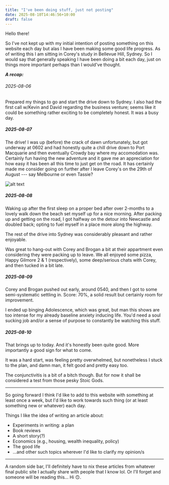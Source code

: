 ```yaml
---
title: "I've been doing stuff, just not posting"
date: 2025-08-10T14:46:56+10:00
draft: false
---
```


Hello there!

So I've not kept up with my initial intention of posting something on this
website each day but alas I have been making some good life progress. As of
writing this I am sitting in Corey's study in Bellevue Hill, Sydney. So I would
say that generally speaking I have been doing a bit each day, just on things
more important perhaps than I would've thought. 

***A recap:***

###### 2025-08-06
Prepared my things to go and start the drive down to Sydney. I also had the
first call w/Kevin and David regarding the business venture; seems like it
could be something rather exciting to be completely honest. It was a busy day.

##### 2025-08-07
The drive! I was up (before) the crack of dawn unfortunately, but got underway
at 0602 and had honestly quite a chill drive down to Port Macquarie and then
eventually Crowdy bay where my accomodation was. Certainly fun having the new
adventure and it gave me an appreciation for how easy it has been all this time
to just get on the road. It has certainly made me consider going on further
after I leave Corey's on the 29th of August --- say Melbourne or even Tassie?

![alt text](/crowdy-head.jpg "Crowdy head")

##### 2025-08-08
Waking up after the first sleep on a proper bed after over 2-months to a lovely
walk down the beach set myself up for a nice morning. After packing up and 
getting on the road, I got halfway on the detour into Newcastle and doubled
back; opting to fuel myself in a place more along the highway. 

The rest of the drive into Sydney was considerably pleasant and rather
enjoyable. 

Was great to hang-out with Corey and Brogan a bit at their appartment even
considering they were packing up to leave. We all enjoyed some pizza, Happy
Gilmore 2 & 1 (respectively), some deep/serious chats with Corey, and then
tucked in a bit late.

##### 2025-08-09
Corey and Brogan pushed out early, around 0540, and then I got to some
semi-systematic settling in. Score: 70%, a solid result but certainly room for
improvement.

I ended up binging Adolescence, which was great, but man this shows are too
intense for my already baseline anxiety inducing life. You'd need a soul
sucking job and/or a sense of purpose to constantly be watching this stuff.

##### 2025-08-10
That brings up to today. And it's honestly been quite good. More importantly a
good sign for what to come.

It was a hard start, was feeling pretty overwhelmed, but nonetheless I stuck to
the plan, and damn man, it felt good and pretty easy too.

The conjunctivitis is a bit of a bitch though. But for now it shall be
considered a test from those pesky Stoic Gods.

---

So going forward I think I'd like to add to this website with something at least
once a week, but I'd like to work towards such thing (or at least something new
or whatever) each day. 

Things I like the idea of writing an article about: 
 - Experiments in writing: a plan
 - Book reviews
 - A short story(?)
 - Economics (e.g., housing, wealth inequality, policy)
 - The good life
 - ...and other such topics wherever I'd like to clarify my opinion/s

---

A random side bar, I'll definitely have to nix these articles from whatever
final public site I actually share with people that I know lol. Or I'll forget
and someone will be reading this... Hi :upside_down_face:.

